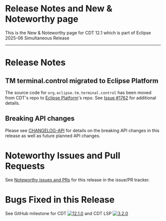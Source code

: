 # Release Notes and New & Noteworthy page

This is the New & Noteworthy page for CDT 12.1 which is part of Eclipse 2025-06 Simultaneous Release

---

# Release Notes

## TM terminal.control migrated to Eclipse Platform

The source code for `org.eclipse.tm.terminal.control` has been moved from CDT's repo to [Eclipse Platform](https://github.com/eclipse-platform/eclipse.platform/tree/master/terminal/plugins/org.eclipse.tm.terminal.control)'s repo. See [Issue #1762](https://github.com/eclipse-platform/eclipse.platform/pull/1762) for additional details.

## Breaking API changes

Please see [CHANGELOG-API](CHANGELOG-API.md) for details on the breaking API changes in this release as well as future planned API changes.

# Noteworthy Issues and Pull Requests

See [Noteworthy issues and PRs](https://github.com/eclipse-cdt/cdt/issues?q=is%3Aclosed+label%3Anoteworthy+milestone%3A12.1.0) for this release in the issue/PR tracker.

# Bugs Fixed in this Release

See GitHub milestone for CDT [![12.1.0](https://img.shields.io/github/milestones/issues-total/eclipse-cdt/cdt/19)](https://github.com/eclipse-cdt/cdt/milestone/19?closed=1) and CDT LSP [![3.2.0](https://img.shields.io/github/milestones/issues-total/eclipse-cdt/cdt-lsp/6)](https://github.com/eclipse-cdt/cdt-lsp/milestone/6?closed=1)
